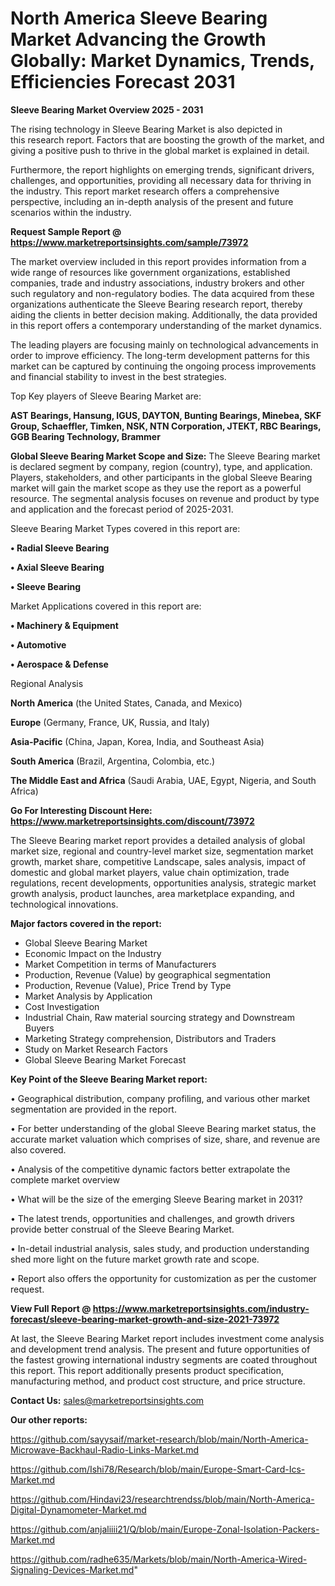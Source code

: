 # North America Sleeve Bearing Market Advancing the Growth Globally: Market Dynamics, Trends, Efficiencies Forecast 2031

<Strong> Sleeve Bearing Market Overview 2025 - 2031</strong>

The rising technology in Sleeve Bearing Market is also depicted in this research report. Factors that are boosting the growth of the market, and giving a positive push to thrive in the global market is explained in detail.

Furthermore, the report highlights on emerging trends, significant drivers, challenges, and opportunities, providing all necessary data for thriving in the industry. This report market research offers a comprehensive perspective, including an in-depth analysis of the present and future scenarios within the industry.

<strong>Request Sample Report @ <a href=https://www.marketreportsinsights.com/sample/73972>https://www.marketreportsinsights.com/sample/73972</a></strong>

The market overview included in this report provides information from a wide range of resources like government organizations, established companies, trade and industry associations, industry brokers and other such regulatory and non-regulatory bodies. The data acquired from these organizations authenticate the Sleeve Bearing research report, thereby aiding the clients in better decision making. Additionally, the data provided in this report offers a contemporary understanding of the market dynamics.

The leading players are focusing mainly on technological advancements in order to improve efficiency. The long-term development patterns for this market can be captured by continuing the ongoing process improvements and financial stability to invest in the best strategies.

Top Key players of Sleeve Bearing Market are:

<strong>AST Bearings, Hansung, IGUS, DAYTON, Bunting Bearings, Minebea, SKF Group, Schaeffler, Timken, NSK, NTN Corporation, JTEKT, RBC Bearings, GGB Bearing Technology, Brammer</strong>

<strong><b>Global Sleeve Bearing Market Scope and Size:</b></strong>
The Sleeve Bearing market is declared segment by company, region (country), type, and application. Players, stakeholders, and other participants in the global Sleeve Bearing market will gain the market scope as they use the report as a powerful resource. The segmental analysis focuses on revenue and product by type and application and the forecast period of 2025-2031.

Sleeve Bearing Market Types covered in this report are:

<strong>• Radial Sleeve Bearing

• Axial Sleeve Bearing

• Sleeve Bearing</strong>

Market Applications covered in this report are:

<strong>• Machinery & Equipment

• Automotive

• Aerospace & Defense</strong> 

Regional Analysis

<strong>North America</strong> (the United States, Canada, and Mexico)

<strong>Europe</strong> (Germany, France, UK, Russia, and Italy)

<strong>Asia-Pacific</strong> (China, Japan, Korea, India, and Southeast Asia)

<strong>South America</strong> (Brazil, Argentina, Colombia, etc.)

<strong>The Middle East and Africa</strong> (Saudi Arabia, UAE, Egypt, Nigeria, and South Africa)

<strong>Go For Interesting Discount Here: <a href=https://www.marketreportsinsights.com/discount/73972>https://www.marketreportsinsights.com/discount/73972</a></strong>

The Sleeve Bearing market report provides a detailed analysis of global market size, regional and country-level market size, segmentation market growth, market share, competitive Landscape, sales analysis, impact of domestic and global market players, value chain optimization, trade regulations, recent developments, opportunities analysis, strategic market growth analysis, product launches, area marketplace expanding, and technological innovations.

<strong><b>Major factors covered in the report:</b></strong>
<ul>
  <li>Global Sleeve Bearing Market </li>
  <li>Economic Impact on the Industry</li>
  <li>Market Competition in terms of Manufacturers</li>
  <li>Production, Revenue (Value) by geographical segmentation</li>
  <li>Production, Revenue (Value), Price Trend by Type</li>
  <li>Market Analysis by Application</li>
  <li>Cost Investigation</li>
  <li>Industrial Chain, Raw material sourcing strategy and Downstream Buyers</li>
  <li>Marketing Strategy comprehension, Distributors and Traders</li>
  <li>Study on Market Research Factors</li>
  <li>Global Sleeve Bearing Market Forecast</li>
</ul>

<strong><b>Key Point of the Sleeve Bearing Market report:</b></strong>

• Geographical distribution, company profiling, and various other market segmentation are provided in the report.

• For better understanding of the global Sleeve Bearing market status, the accurate market valuation which comprises of size, share, and revenue are also covered.

• Analysis of the competitive dynamic factors better extrapolate the complete market overview

• What will be the size of the emerging Sleeve Bearing market in 2031?

• The latest trends, opportunities and challenges, and growth drivers provide better construal of the Sleeve Bearing Market.

• In-detail industrial analysis, sales study, and production understanding shed more light on the future market growth rate and scope.

• Report also offers the opportunity for customization as per the customer request.

<strong><b>View Full Report @ <a href=https://www.marketreportsinsights.com/industry-forecast/sleeve-bearing-market-growth-and-size-2021-73972>https://www.marketreportsinsights.com/industry-forecast/sleeve-bearing-market-growth-and-size-2021-73972</a></b></strong>


At last, the Sleeve Bearing Market report includes investment come analysis and development trend analysis. The present and future opportunities of the fastest growing international industry segments are coated throughout this report. This report additionally presents product specification, manufacturing method, and product cost structure, and price structure.

<strong>Contact Us:</strong>
sales@marketreportsinsights.com

<strong>Our other reports:</strong>

<a href=https://github.com/sayysaif/market-research/blob/main/North-America-Microwave-Backhaul-Radio-Links-Market.md>https://github.com/sayysaif/market-research/blob/main/North-America-Microwave-Backhaul-Radio-Links-Market.md</a>

<a href=https://github.com/Ishi78/Research/blob/main/Europe-Smart-Card-Ics-Market.md>https://github.com/Ishi78/Research/blob/main/Europe-Smart-Card-Ics-Market.md</a>

<a href=https://github.com/Hindavi23/researchtrendss/blob/main/North-America-Digital-Dynamometer-Market.md>https://github.com/Hindavi23/researchtrendss/blob/main/North-America-Digital-Dynamometer-Market.md</a>

<a href=https://github.com/anjaliiii21/Q/blob/main/Europe-Zonal-Isolation-Packers-Market.md>https://github.com/anjaliiii21/Q/blob/main/Europe-Zonal-Isolation-Packers-Market.md</a>

<a href=https://github.com/radhe635/Markets/blob/main/North-America-Wired-Signaling-Devices-Market.md>https://github.com/radhe635/Markets/blob/main/North-America-Wired-Signaling-Devices-Market.md</a>"

